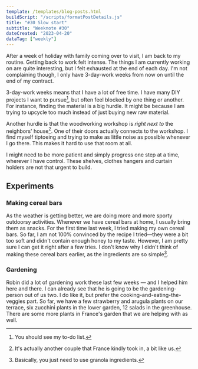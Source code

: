 ```yaml
---
template: /templates/blog-posts.html
buildScript: "/scripts/formatPostDetails.js"
title: "#30 Slow start"
subtitle: "Weeknote #30"
dateCreated: "2023-04-20"
dataTag: ["weekly"]
---
```


After a week of holiday with family coming over to visit, I am back to my routine. Getting back to work felt intense. The things I am currently working on are quite interesting, but I felt exhausted at the end of each day. I'm not complaining though, I only have 3-day-work weeks from now on until the end of my contract.

3-day-work weeks means that I have a lot of free time. I have many DIY projects I want to pursue[^1], but often feel blocked by one thing or another. For instance, finding the material is a big hurdle. It might be because I am trying to upcycle too much instead of just buying new raw material.

Another hurdle is that the woodworking workshop is _right next to_ the neighbors' house[^2]. One of their doors actually connects to the workshop. I find myself tiptoeing and trying to make as little noise as possible whenever I go there. This makes it hard to use that room at all.

I might need to be more patient and simply progress one step at a time, wherever I have control. These shelves, clothes hangers and curtain holders are not that urgent to build.

[^1]: You should see my to-do list.
[^2]: It's actually another couple that France kindly took in, a bit like us.

## Experiments

### Making cereal bars

As the weather is getting better, we are doing more and more sporty outdoorsy activities. Whenever we have cereal bars at home, I usually bring them as snacks. For the first time last week, I tried making my own cereal bars. So far, I am not 100% convinced by the recipe I tried—they were a bit too soft and didn't contain enough honey to my taste. However, I am pretty sure I can get it right after a few tries. I don't know why I didn't think of making these cereal bars earlier, as the ingredients are so simple[^3].

### Gardening

Robin did a lot of gardening work these last few weeks — and I helped him here and there. I can already see that he is going to be the gardening-person out of us two. I do like it, but prefer the cooking-and-eating-the-veggies part. So far, we have a few strawberry and arugula plants on our terrace, six zucchini plants in the lower garden, 12 salads in the greenhouse. There are some more plants in France's garden that we are helping with as well.

[^3]: Basically, you just need to use granola ingredients.
